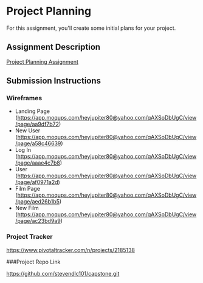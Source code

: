 # Project Planning
For this assignment, you'll create some initial plans for your project.

## Assignment Description
[Project Planning Assignment](https://education.launchcode.org/liftoff/assignments/planning/)

## Submission Instructions

### Wireframes

* Landing Page (https://app.moqups.com/heyjupiter80@yahoo.com/qAXSoDbUgC/view/page/aa9df7b72)
* New User (https://app.moqups.com/heyjupiter80@yahoo.com/qAXSoDbUgC/view/page/a58c46639)
* Log In (https://app.moqups.com/heyjupiter80@yahoo.com/qAXSoDbUgC/view/page/aaae4c7b8)
* User (https://app.moqups.com/heyjupiter80@yahoo.com/qAXSoDbUgC/view/page/af0971a2d)
* Film Page (https://app.moqups.com/heyjupiter80@yahoo.com/qAXSoDbUgC/view/page/aed26b1b5)
* New Film (https://app.moqups.com/heyjupiter80@yahoo.com/qAXSoDbUgC/view/page/ac23bd9a9)

### Project Tracker

https://www.pivotaltracker.com/n/projects/2185138

###Project Repo Link

https://github.com/stevendlc101/capstone.git
